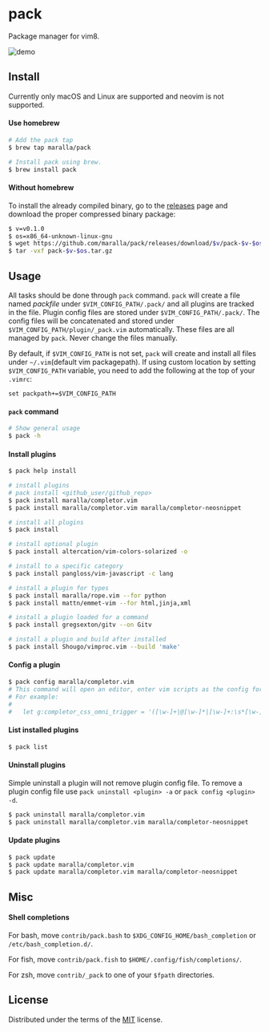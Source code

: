 pack
====

Package manager for vim8.

![demo](http://i.imgur.com/mhkRXPZ.gif)

Install
-------

Currently only macOS and Linux are supported and neovim is not supported.

#### Use homebrew

```bash
# Add the pack tap
$ brew tap maralla/pack

# Install pack using brew.
$ brew install pack
```

#### Without homebrew

To install the already compiled binary, go to the [releases](https://github.com/maralla/pack/releases)
page and download the proper compressed binary package:

```bash
$ v=v0.1.0
$ os=x86_64-unknown-linux-gnu
$ wget https://github.com/maralla/pack/releases/download/$v/pack-$v-$os.tar.gz
$ tar -vxf pack-$v-$os.tar.gz
```

Usage
-----

All tasks should be done through `pack` command. `pack` will create a file named
*packfile* under `$VIM_CONFIG_PATH/.pack/` and all plugins are tracked in the file.
Plugin config files are stored under `$VIM_CONFIG_PATH/.pack/`. The config files
will be concatenated and stored under `$VIM_CONFIG_PATH/plugin/_pack.vim` automatically.
These files are all managed by `pack`. Never change the files manually.

By default, if `$VIM_CONFIG_PATH` is not set, `pack` will create and install all files under `~/.vim`(default vim packagepath).
If using custom location by setting `$VIM_CONFIG_PATH` variable, you need to add the following at the top of your `.vimrc`:

```
set packpath+=$VIM_CONFIG_PATH
```

#### `pack` command

```bash
# Show general usage
$ pack -h
```

#### Install plugins

```bash
$ pack help install

# install plugins
# pack install <github_user/github_repo>
$ pack install maralla/completor.vim
$ pack install maralla/completor.vim maralla/completor-neosnippet

# install all plugins
$ pack install

# install optional plugin
$ pack install altercation/vim-colors-solarized -o

# install to a specific category
$ pack install pangloss/vim-javascript -c lang

# install a plugin for types
$ pack install maralla/rope.vim --for python
$ pack install mattn/emmet-vim --for html,jinja,xml

# install a plugin loaded for a command
$ pack install gregsexton/gitv --on Gitv

# install a plugin and build after installed
$ pack install Shougo/vimproc.vim --build 'make'
```

#### Config a plugin

```bash
$ pack config maralla/completor.vim
# This command will open an editor, enter vim scripts as the config for the plugin
# For example:
#
#   let g:completor_css_omni_trigger = '([\w-]+|@[\w-]*|[\w-]+:\s*[\w-]*)$'
```

#### List installed plugins

```bash
$ pack list
```

#### Uninstall plugins

Simple uninstall a plugin will not remove plugin config file. To remove a plugin
config file use `pack uninstall <plugin> -a` or `pack config <plugin> -d`.

```bash
$ pack uninstall maralla/completor.vim
$ pack uninstall maralla/completor.vim maralla/completor-neosnippet
```

#### Update plugins

```bash
$ pack update
$ pack update maralla/completor.vim
$ pack update maralla/completor.vim maralla/completor-neosnippet
```

Misc
----

#### Shell completions

For bash, move `contrib/pack.bash` to `$XDG_CONFIG_HOME/bash_completion` or `/etc/bash_completion.d/`.

For fish, move `contrib/pack.fish` to `$HOME/.config/fish/completions/`.

For zsh, move `contrib/_pack` to one of your `$fpath` directories.

License
-------

Distributed under the terms of the [MIT](LICENSE) license.
